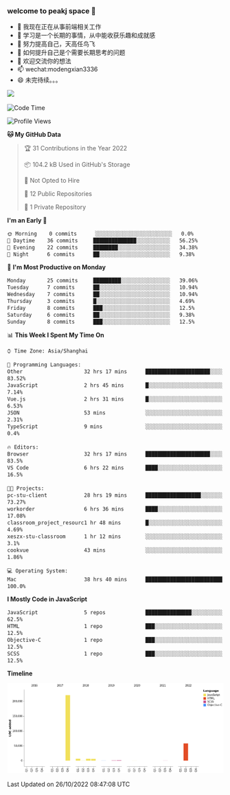 ### welcome to peakj space 👋



- 🔭 我现在正在从事前端相关工作
- 🌱 学习是一个长期的事情，从中能收获乐趣和成就感
- 👯 努力提高自己，天高任鸟飞
- 🤔 如何提升自己是个需要长期思考的问题
- 💬 欢迎交流你的想法
- 📫 wechat:modengxian3336
- 😄 未完待续。。。

![](https://s2.ax1x.com/2019/06/28/ZKxc4J.jpg)

<!--START_SECTION:waka-->
![Code Time](http://img.shields.io/badge/Code%20Time-1%2C871%20hrs%2018%20mins-blue)

![Profile Views](http://img.shields.io/badge/Profile%20Views-0-blue)

**🐱 My GitHub Data** 

> 🏆 31 Contributions in the Year 2022
 > 
> 📦 104.2 kB Used in GitHub's Storage 
 > 
> 🚫 Not Opted to Hire
 > 
> 📜 12 Public Repositories 
 > 
> 🔑 1 Private Repository 
 > 
**I'm an Early 🐤** 

```text
🌞 Morning    0 commits      ░░░░░░░░░░░░░░░░░░░░░░░░░   0.0% 
🌆 Daytime    36 commits     ██████████████░░░░░░░░░░░   56.25% 
🌃 Evening    22 commits     ████████░░░░░░░░░░░░░░░░░   34.38% 
🌙 Night      6 commits      ██░░░░░░░░░░░░░░░░░░░░░░░   9.38%

```
📅 **I'm Most Productive on Monday** 

```text
Monday       25 commits     █████████░░░░░░░░░░░░░░░░   39.06% 
Tuesday      7 commits      ██░░░░░░░░░░░░░░░░░░░░░░░   10.94% 
Wednesday    7 commits      ██░░░░░░░░░░░░░░░░░░░░░░░   10.94% 
Thursday     3 commits      █░░░░░░░░░░░░░░░░░░░░░░░░   4.69% 
Friday       8 commits      ███░░░░░░░░░░░░░░░░░░░░░░   12.5% 
Saturday     6 commits      ██░░░░░░░░░░░░░░░░░░░░░░░   9.38% 
Sunday       8 commits      ███░░░░░░░░░░░░░░░░░░░░░░   12.5%

```


📊 **This Week I Spent My Time On** 

```text
⌚︎ Time Zone: Asia/Shanghai

💬 Programming Languages: 
Other                    32 hrs 17 mins      █████████████████████░░░░   83.52% 
JavaScript               2 hrs 45 mins       █░░░░░░░░░░░░░░░░░░░░░░░░   7.14% 
Vue.js                   2 hrs 31 mins       █░░░░░░░░░░░░░░░░░░░░░░░░   6.53% 
JSON                     53 mins             ░░░░░░░░░░░░░░░░░░░░░░░░░   2.31% 
TypeScript               9 mins              ░░░░░░░░░░░░░░░░░░░░░░░░░   0.4%

🔥 Editors: 
Browser                  32 hrs 17 mins      █████████████████████░░░░   83.5% 
VS Code                  6 hrs 22 mins       ████░░░░░░░░░░░░░░░░░░░░░   16.5%

🐱‍💻 Projects: 
pc-stu-client            28 hrs 19 mins      ██████████████████░░░░░░░   73.27% 
workorder                6 hrs 36 mins       ████░░░░░░░░░░░░░░░░░░░░░   17.08% 
classroom_project_resourc1 hr 48 mins        █░░░░░░░░░░░░░░░░░░░░░░░░   4.69% 
xeszx-stu-classroom      1 hr 12 mins        ░░░░░░░░░░░░░░░░░░░░░░░░░   3.1% 
cookvue                  43 mins             ░░░░░░░░░░░░░░░░░░░░░░░░░   1.86%

💻 Operating System: 
Mac                      38 hrs 40 mins      █████████████████████████   100.0%

```

**I Mostly Code in JavaScript** 

```text
JavaScript               5 repos             ███████████████░░░░░░░░░░   62.5% 
HTML                     1 repo              ███░░░░░░░░░░░░░░░░░░░░░░   12.5% 
Objective-C              1 repo              ███░░░░░░░░░░░░░░░░░░░░░░   12.5% 
SCSS                     1 repo              ███░░░░░░░░░░░░░░░░░░░░░░   12.5%

```


**Timeline**

![Chart not found](https://raw.githubusercontent.com/PeakJ/PeakJ/master/charts/bar_graph.png) 


 Last Updated on 26/10/2022 08:47:08 UTC
<!--END_SECTION:waka-->
